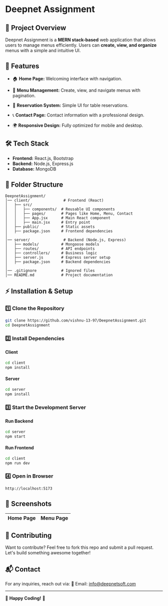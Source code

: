 # Deepnet Assignment

## 📌 Project Overview
Deepnet Assignment is a **MERN stack-based** web application that allows users to manage menus efficiently. Users can **create, view, and organize** menus with a simple and intuitive UI.

## 🚀 Features
- 🏠 **Home Page:** Welcoming interface with navigation.
- 📜 **Menu Management:** Create, view, and navigate menus with pagination.
- 📅 **Reservation System:** Simple UI for table reservations.
- 📞 **Contact Page:** Contact information with a professional design.

- 🌍 **Responsive Design:** Fully optimized for mobile and desktop.

## 🛠️ Tech Stack
- **Frontend:** React.js, Bootstrap
- **Backend:** Node.js, Express.js
- **Database:** MongoDB



## 📂 Folder Structure
```
DeepnetAssignment/
│── client/               # Frontend (React)
│   ├── src/
│   │   ├── components/  # Reusable UI components
│   │   ├── pages/       # Pages like Home, Menu, Contact
│   │   ├── App.jsx      # Main React component
│   │   ├── main.jsx     # Entry point
│   ├── public/          # Static assets
│   ├── package.json     # Frontend dependencies
│
│── server/               # Backend (Node.js, Express)
│   ├── models/          # Mongoose models
│   ├── routes/          # API endpoints
│   ├── controllers/     # Business logic
│   ├── server.js        # Express server setup
│   ├── package.json     # Backend dependencies
│
│── .gitignore           # Ignored files
│── README.md            # Project documentation
```

## ⚡ Installation & Setup
### 1️⃣ Clone the Repository
```sh
git clone https://github.com/vishnu-13-97/DeepnetAssignment.git
cd DeepnetAssignment
```

### 2️⃣ Install Dependencies
#### Client
```sh
cd client
npm install
```
#### Server
```sh
cd server
npm install
```

### 3️⃣ Start the Development Server
#### Run Backend
```sh
cd server
npm start
```
#### Run Frontend
```sh
cd client
npm run dev
```

### 4️⃣ Open in Browser
```
http://localhost:5173
```

## 🌟 Screenshots
| Home Page | Menu Page |
|-----------|----------|


## 🤝 Contributing
Want to contribute? Feel free to fork this repo and submit a pull request. Let's build something awesome together!

## 📬 Contact
For any inquiries, reach out via:
📧 Email: [info@deepnetsoft.com](mailto:info@deepnetsoft.com)

---
🚀 **Happy Coding!** 🎉


